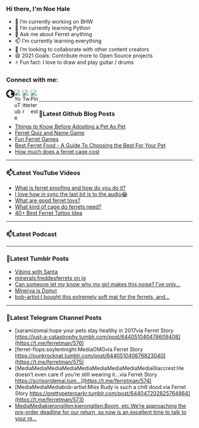 ### Hi there, I'm Noe Hale

- 🔭 I’m currently working on BHW
- 🌱 I’m currently learning Python
- 💬 Ask me about Ferret anything
- 📫 I’m currently learning everything
- 🔭 I’m looking to collaborate with other content creators
- 😄 2021 Goals: Contribute more to Open Source projects
- ⚡ Fun fact: I love to draw and play guitar / drums

### Connect with me:

[<img align="left" alt="ferretvoice.com" width="22px" src="https://raw.githubusercontent.com/iconic/open-iconic/master/svg/globe.svg" />](https://ferretvoice.com)
[<img align="left" alt="YouTube" width="22px" src="https://cdn.jsdelivr.net/npm/simple-icons@v3/icons/youtube.svg" />](https://www.youtube.com/channel/UCk665XTfaMLVwFVWUmgnDiw)
[<img align="left" alt="Twitter" width="22px" src="https://cdn.jsdelivr.net/npm/simple-icons@v3/icons/twitter.svg" />](https://twitter.com/voiceferret)
[<img align="left" alt="Pinterest" width="22px" src="https://cdn.jsdelivr.net/npm/simple-icons@v3/icons/pinterest.svg" />](https://www.pinterest.com/voiceferret/)

<br />

---
### 🔭Latest Github Blog Posts
<!-- GITHUB:START -->
- [Things to Know Before Adopting a Pet As Pet](http://noehale.github.io/things-to-know-before-adopting-a-pet-as-pet/)
- [Ferret Quiz and Name Game](http://noehale.github.io/ferret-quiz/)
- [Fun Ferret Games](http://noehale.github.io/fun-ferret-games/)
- [Best Ferret Food - A Guide To Choosing the Best For Your Pet](http://noehale.github.io/best-ferret-food/)
- [How much does a ferret cage cost](http://noehale.github.io/how-much-does-a-ferret-cage-cost/)
<!-- GITHUB:END -->
---
### 📫Latest YouTube Videos

<!-- YOUTUBE:START -->
- [What is ferret proofing and how do you do it?](https://www.youtube.com/watch?v=81Syh_DJBQQ)
- [I love how in sync the last bit is to the audio😂](https://www.youtube.com/watch?v=WHBeGHwSlGY)
- [What are good ferret toys?](https://www.youtube.com/watch?v=tPxRilBzc0s)
- [What kind of cage do ferrets need?](https://www.youtube.com/watch?v=xzz6hC3sR5A)
- [40+ Best Ferret Tattoo Idea](https://www.youtube.com/watch?v=KIKqduR6Xcs)
<!-- YOUTUBE:END -->

---
### 📫Latest Podcast

<!-- PODCAST:START -->
<!-- PODCAST:END -->
---
### 📝Latest Tumblr Posts

<!-- TUMBLR:START -->
- [Vibing with Santa](https://come-forth-into-the-light.tumblr.com/post/644269882349912064)
- [minerals:freddesferrets on ig](https://come-forth-into-the-light.tumblr.com/post/644224646738214912)
- [Can someone let my know why my girl makes this noise? I’ve only...](https://come-forth-into-the-light.tumblr.com/post/644202001568317440)
- [Minerva is Dопμт](https://come-forth-into-the-light.tumblr.com/post/644179331278684160)
- [bob-artist:I bought this extremely soft mat for the ferrets, and...](https://come-forth-into-the-light.tumblr.com/post/644134027582914561)
<!-- TUMBLR:END -->
---
### 📝Latest Telegram Channel Posts

<!-- TELEGRAM:START -->
- [xaramizomai:hope your pets stay healthy in 2017via Ferret Story https://just-a-catastrophy.tumblr.com/post/644051040478609408](https://t.me/ferretman/576)
- [ferret-flops:soylentnight:MediaOMGvia Ferret Story https://punkrocknat.tumblr.com/post/644051040676823040](https://t.me/ferretman/575)
- [MediaMediaMediaMediaMediaMediaMediaMediaMediailliaccrest:He doesn’t even care if you’re still wearing it…via Ferret Story https://scrisoridemai.tum...](https://t.me/ferretman/574)
- [MediaMediaMediabob-artist:Miss Rudy is such a chill dood.via Ferret Story https://prettypeterparkr.tumblr.com/post/644047202825764864](https://t.me/ferretman/573)
- [MediaMediakierongillen:kierongillen:Boom, etc.We’re approaching the pre-order deadline for our return, so now is an excellent time to talk to your re...](https://t.me/ferretman/572)
<!-- TELEGRAM:END -->
